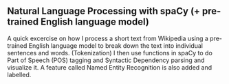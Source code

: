 ## Natural Language Processing with spaCy (+ pre-trained English language model)

A quick excercise on how I process a short text from Wikipedia using a pre-trained English language model to break down the text into individual sentences and words. (Tokenization)
I then use functions in spaCy to do Part of Speech (POS) tagging and Syntactic Dependency parsing and visualize it. 
A feature called Named Entity Recognition is also added and labelled.
